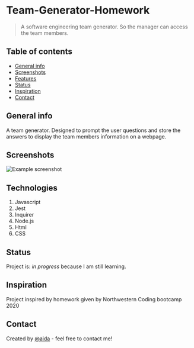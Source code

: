 # Team-Generator-Homework

> A software engineering team generator. So the manager can access the team members.

## Table of contents
* [General info](#general-info)
* [Screenshots](#screenshots)
* [Features](#features)
* [Status](#status)
* [Inspiration](#inspiration)
* [Contact](#contact)

## General info
A team generator. Designed to prompt the user questions and store the answers to display the team members information on a webpage. 

## Screenshots
![Example screenshot](screenshot/Team.png)


## Technologies
1. Javascript
2. Jest
3. Inquirer
4. Node.js
5. Html
6. CSS

## Status
Project is: _in progress_ because I am still learning.

## Inspiration
Project inspired by homework given by Northwestern Coding bootcamp 2020

## Contact
Created by [@aida](https://https://github.com/aidabyte) - feel free to contact me!
